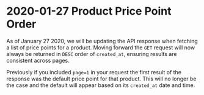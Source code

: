 # 2020-01-27 Product Price Point Order

As of January 27 2020, we will be updating the API response when fetching a list of price points for a product. Moving forward the `GET` request will now always be returned in `DESC` order of `created_at`, ensuring results are consistent across pages.

Previously if you included `page=1` in your request the first result of the response was the default price point for that product. This will no longer be the case and the default will appear based on its `created_at` date and time.
